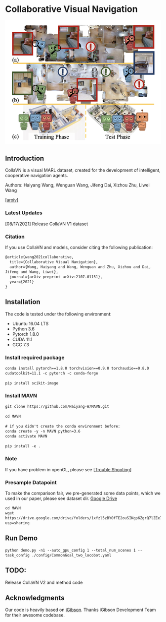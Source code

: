 #  Collaborative Visual Navigation
![CollaVN](CollaVN.png)

## Introduction

CollaVN is a visual MARL dataset, created for the development of intelligent, cooperative navigation agents.

Authors: Haiyang Wang, Wenguan Wang, Jifeng Dai, Xizhou Zhu, Liwei Wang

[[arxiv]](https://arxiv.org/abs/2107.01151)

### Latest Updates
[08/17/2021] Release CollaVN V1 dataset




### Citation
If you use CollaVN and models, consider citing the following publication:

```
@article{wang2021collaborative,
  title={Collaborative Visual Navigation},
  author={Wang, Haiyang and Wang, Wenguan and Zhu, Xizhou and Dai, Jifeng and Wang, Liwei},
  journal={arXiv preprint arXiv:2107.01151},
  year={2021}
}
```

## Installation

The code is tested under the following environment:

- Ubuntu 16.04 LTS
- Python 3.6
- Pytorch 1.8.0
- CUDA 11.1
- GCC 7.3

### Install required package
```shell
conda install pytorch==1.8.0 torchvision==0.9.0 torchaudio==0.8.0 cudatoolkit=11.1 -c pytorch -c conda-forge

pip install scikit-image
```
### Install MAVN

```shell
git clone https://github.com/Haiyang-W/MAVN.git

cd MAVN

# if you didn't create the conda environment before:
conda create -y -n MAVN python=3.6
conda activate MAVN

pip install -e . 
```
### Note
If you have problem in openGL, please see [[Trouble Shooting]](http://svl.stanford.edu/igibson/docs/issues.html)

### Presample Datapoint
To make the comparison fair, we pre-generated some data points, which we used in our paper, please see dataset dir.
[Google Drive](https://drive.google.com/drive/folders/1xYzl5zBYOfTE2ouSIKgp6ZgrQ7lZEe7X?usp=sharing)

```shell
cd MAVN
wget https://drive.google.com/drive/folders/1xYzl5zBYOfTE2ouSIKgp6ZgrQ7lZEe7X?usp=sharing
```

## Run Demo
```shell
python demo.py -n1 --auto_gpu_config 1 --total_num_scenes 1 --task_config ./config/CommonGoal_two_locobot.yaml
```

## TODO:
Release CollaVN V2 and method code

## Acknowledgments

Our code is heavily based on [iGibson](https://github.com/StanfordVL/iGibson). Thanks iGibson Development Team for their awesome codebase.
